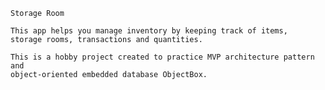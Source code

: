 	Storage Room

	This app helps you manage inventory by keeping track of items,
	storage rooms, transactions and quantities.

	This is a hobby project created to practice MVP architecture pattern and 
	object-oriented embedded database ObjectBox.
